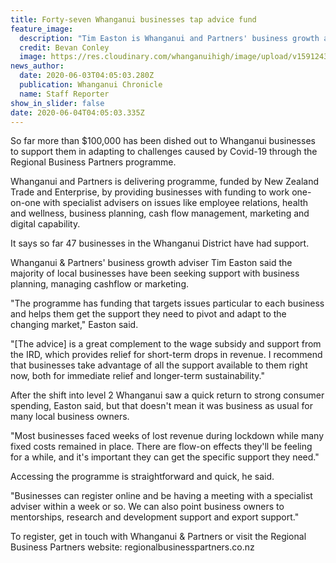 ```yaml
---
title: Forty-seven Whanganui businesses tap advice fund
feature_image:
  description: "Tim Easton is Whanganui and Partners' business growth advisor. "
  credit: Bevan Conley
  image: https://res.cloudinary.com/whanganuihigh/image/upload/v1591243662/News/Tim_Easton_Chron_3.6.20.photo_Bevan_Conley.jpg
news_author:
  date: 2020-06-03T04:05:03.280Z
  publication: Whanganui Chronicle
  name: Staff Reporter
show_in_slider: false
date: 2020-06-04T04:05:03.335Z
---
```

So far more than $100,000 has been dished out to Whanganui businesses to support them in adapting to challenges caused by Covid-19 through the Regional Business Partners programme.

Whanganui and Partners is delivering programme, funded by New Zealand Trade and Enterprise, by providing businesses with funding to work one-on-one with specialist advisers on issues like employee relations, health and wellness, business planning, cash flow management, marketing and digital capability.

It says so far 47 businesses in the Whanganui District have had support.

Whanganui & Partners' business growth adviser Tim Easton said the majority of local businesses have been seeking support with business planning, managing cashflow or marketing.

"The programme has funding that targets issues particular to each business and helps them get the support they need to pivot and adapt to the changing market," Easton said.

"[The advice] is a great complement to the wage subsidy and support from the IRD, which provides relief for short-term drops in revenue. I recommend that businesses take advantage of all the support available to them right now, both for immediate relief and longer-term sustainability."

After the shift into level 2 Whanganui saw a quick return to strong consumer spending, Easton said, but that doesn't mean it was business as usual for many local business owners.

"Most businesses faced weeks of lost revenue during lockdown while many fixed costs remained in place. There are flow-on effects they'll be feeling for a while, and it's important they can get the specific support they need."

Accessing the programme is straightforward and quick, he said.

"Businesses can register online and be having a meeting with a specialist adviser within a week or so. We can also point business owners to mentorships, research and development support and export support."

To register, get in touch with Whanganui & Partners or visit the Regional Business Partners website: regionalbusinesspartners.co.nz